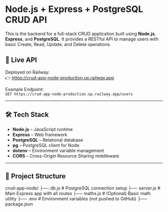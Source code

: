 # Node.js + Express + PostgreSQL CRUD API

This is the backend for a full-stack CRUD application built using **Node.js**, **Express**, and **PostgreSQL**. It provides a RESTful API to manage users with basic Create, Read, Update, and Delete operations.

## 🚀 Live API

Deployed on Railway:  
👉 https://crud-app-node-production.up.railway.app

Example Endpoint:  
`GET https://crud-app-node-production.up.railway.app/users`

---

## 🛠️ Tech Stack

- **Node.js** – JavaScript runtime
- **Express** – Web framework
- **PostgreSQL** – Relational database
- **pg** – PostgreSQL client for Node
- **dotenv** – Environment variable management
- **CORS** – Cross-Origin Resource Sharing middleware

---

## 📁 Project Structure

crud-app-node/
├── db.js # PostgreSQL connection setup
├── server.js # Main Express app with all routes
├── maths.js # (Optional) Basic math utility
├── .env # Environment variables (not pushed to GitHub)
├── package.json
